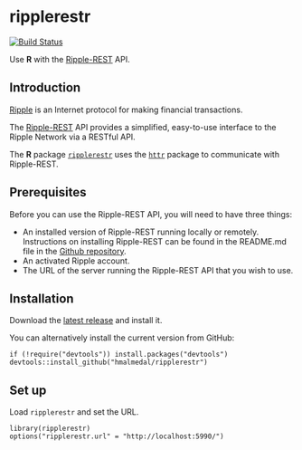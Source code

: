 ripplerestr
===========

[![Build Status](https://travis-ci.org/hmalmedal/ripplerestr.png?branch=master)](https://travis-ci.org/hmalmedal/ripplerestr)

Use **R** with the [Ripple-REST](https://ripple.com/build/ripple-rest/) API.

Introduction
------------

[Ripple](https://ripple.com/) is an Internet protocol for making financial transactions.

The [Ripple-REST](https://ripple.com/build/ripple-rest/) API provides a simplified, easy-to-use interface to the Ripple Network via a RESTful API.

The **R** package [`ripplerestr`](https://github.com/hmalmedal/ripplerestr) uses the [`httr`](https://github.com/hadley/httr) package to communicate with Ripple-REST.

Prerequisites
-------------

Before you can use the Ripple-REST API, you will need to have three things:

 * An installed version of Ripple-REST running locally or remotely. Instructions on installing Ripple-REST can be found in the README.md file in the [Github repository](https://github.com/ripple/ripple-rest).
 * An activated Ripple account.
 * The URL of the server running the Ripple-REST API that you wish to use.

Installation
------------

Download the [latest release](https://github.com/hmalmedal/ripplerestr/releases/latest) and install it.

You can alternatively install the current version from GitHub:

``` {.r}
if (!require("devtools")) install.packages("devtools")
devtools::install_github("hmalmedal/ripplerestr")
```

Set up
------

Load `ripplerestr` and set the URL.

``` {.r}
library(ripplerestr)
options("ripplerestr.url" = "http://localhost:5990/")
```
